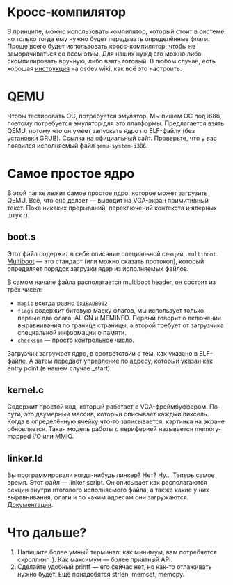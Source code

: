 # Кросс-компилятор
В принципе, можно использовать компилятор, который стоит в системе, но только тогда ему нужно будет передавать определённые флаги. Проще всего будет использовать кросс-компилятор, чтобы не заморачиваться со всем этим. Для наших нужд его можно либо скомпилировать вручную, либо взять готовый. В любом случае, есть хорошая [инструкция](https://wiki.osdev.org/GCC_Cross_Compiler) на osdev wiki, как всё это настроить.

# QEMU
Чтобы тестировать ОС, потребуется эмулятор. Мы пишем ОС под i686, поэтому потребуется эмулятор для это платформы. Предлагается взять QEMU, потому что он умеет запускать ядро по ELF-файлу (без установки GRUB). [Ссылка](https://www.qemu.org/download/) на официальный сайт. Проверьте, что у вас появился исполняемый файл `qemu-system-i386`.

# Самое простое ядро
В этой папке лежит самое простое ядро, которое может загрузить QEMU. Всё, что оно делает — выводит на VGA-экран примитивный текст. Пока никаких прерываний, переключений контекста и ядерных штук :).

## boot.s
Этот файл содержит в себе описание специальной секции `.multiboot`. [Multiboot](https://www.gnu.org/software/grub/manual/multiboot/multiboot.html) — это стандарт (или можно сказать протокол), который определяет порядок загрузки ядер из исполняемых файлов.

В самом начале файла располагается multiboot header, он состоит из трёх чисел:
* `magic` всегда равно `0x1BADB002`
* `flags` содержит битовую маску флагов, мы использует только первые два флага: ALIGN и MEMINFO. Первый говорит о включении выравнивания по границе страницы, а второй требует от загрузчика специальной информации о памяти.
* `checksum` — просто контрольное число.

Загрузчик загружает ядро, в соответствии с тем, как указано в ELF-файле. А затем передаёт управление по адресу, который указан как entry point (в нашем случае _start).

## kernel.c
Содержит простой код, который работает с VGA-фреймбуффером. По-сути, это двумерный массив, который описывает каждый пиксель. Когда в определённую ячейку что-то записывается, картинка на экране обновляется. Такая модель работы с периферией называется memory-mapped I/O или MMIO.

## linker.ld
Вы программировали когда-нибудь линкер? Нет? Ну... Теперь самое время. Этот файл — linker script. Он описывает как располагаются секции внутри итогового исполняемого файла, а также какие у них выравнивания, флаги и по каким адресам они загружаются. [Документация](https://ftp.gnu.org/old-gnu/Manuals/ld-2.9.1/html_chapter/ld_3.html).

# Что дальше?
1. Напишите более умный терминал: как минимум, вам потребяется скроллинг :). Как максимум — более приятный API.
2. Сделайте удобный printf — его сейчас нет, но как-то отлаживать нужно будет. Ещё понадобятся strlen, memset, memcpy.
